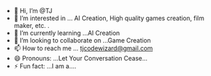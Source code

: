 - 👋 Hi, I’m @TJ
- 👀 I’m interested in ... AI Creation, High quality games creation, film maker, etc. .
- 🌱 I’m currently learning ...AI Creation 
- 💞️ I’m looking to collaborate on ...Game Creation 
- 📫 How to reach me ... tjcodewizard@gmail.com
- 😄 Pronouns: ...Let Your Conversation Cease...
- ⚡ Fun fact: ...I am a....
